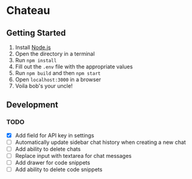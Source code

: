 # Chateau

## Getting Started

1. Install [Node.js](https://nodejs.org/en/download/)
2. Open the directory in a terminal
3. Run `npm install`
4. Fill out the `.env` file with the appropriate values
5. Run `npm build` and then `npm start`
6. Open `localhost:3000` in a browser
7. Voila bob's your uncle!

## Development

### TODO

- [x] Add field for API key in settings
- [ ] Automatically update sidebar chat history when creating a new chat
- [ ] Add ability to delete chats
- [ ] Replace input with textarea for chat messages
- [ ] Add drawer for code snippets
- [ ] Add ability to delete code snippets
